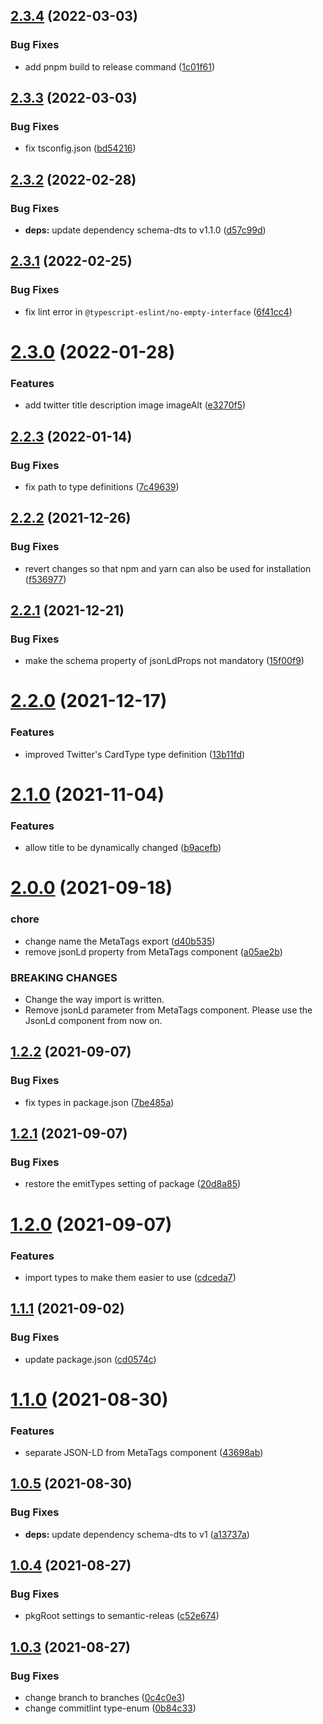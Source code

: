 ## [2.3.4](https://github.com/oekazuma/svelte-meta-tags/compare/v2.3.3...v2.3.4) (2022-03-03)

### Bug Fixes

- add pnpm build to release command ([1c01f61](https://github.com/oekazuma/svelte-meta-tags/commit/1c01f619c5cd1dee51c58f4067fd315907fb4753))

## [2.3.3](https://github.com/oekazuma/svelte-meta-tags/compare/v2.3.2...v2.3.3) (2022-03-03)

### Bug Fixes

- fix tsconfig.json ([bd54216](https://github.com/oekazuma/svelte-meta-tags/commit/bd542167bc0f377157d7337b9eb2e9b58d63a625))

## [2.3.2](https://github.com/oekazuma/svelte-meta-tags/compare/v2.3.1...v2.3.2) (2022-02-28)

### Bug Fixes

- **deps:** update dependency schema-dts to v1.1.0 ([d57c99d](https://github.com/oekazuma/svelte-meta-tags/commit/d57c99d89b5071e1e2045892ee2814a7105251ce))

## [2.3.1](https://github.com/oekazuma/svelte-meta-tags/compare/v2.3.0...v2.3.1) (2022-02-25)

### Bug Fixes

- fix lint error in `@typescript-eslint/no-empty-interface` ([6f41cc4](https://github.com/oekazuma/svelte-meta-tags/commit/6f41cc4e0d0022b1be6c778d4520bdd7b0188127))

# [2.3.0](https://github.com/oekazuma/svelte-meta-tags/compare/v2.2.3...v2.3.0) (2022-01-28)

### Features

- add twitter title description image imageAlt ([e3270f5](https://github.com/oekazuma/svelte-meta-tags/commit/e3270f54fda56483a192d34dfc9d589c7949fc5b))

## [2.2.3](https://github.com/oekazuma/svelte-meta-tags/compare/v2.2.2...v2.2.3) (2022-01-14)

### Bug Fixes

- fix path to type definitions ([7c49639](https://github.com/oekazuma/svelte-meta-tags/commit/7c49639c1f08fe6ee6ea3e036c9982b1c1979c77))

## [2.2.2](https://github.com/oekazuma/svelte-meta-tags/compare/v2.2.1...v2.2.2) (2021-12-26)

### Bug Fixes

- revert changes so that npm and yarn can also be used for installation ([f536977](https://github.com/oekazuma/svelte-meta-tags/commit/f536977550948f675f4207b80dc5aca96cc535a0))

## [2.2.1](https://github.com/oekazuma/svelte-meta-tags/compare/v2.2.0...v2.2.1) (2021-12-21)

### Bug Fixes

- make the schema property of jsonLdProps not mandatory ([15f00f9](https://github.com/oekazuma/svelte-meta-tags/commit/15f00f9940fdcb8ac9a8c8f6ed51782bd5789ebd))

# [2.2.0](https://github.com/oekazuma/svelte-meta-tags/compare/v2.1.0...v2.2.0) (2021-12-17)

### Features

- improved Twitter's CardType type definition ([13b11fd](https://github.com/oekazuma/svelte-meta-tags/commit/13b11fd2e9f6625e1cd0802e825f312f37988666))

# [2.1.0](https://github.com/oekazuma/svelte-meta-tags/compare/v2.0.0...v2.1.0) (2021-11-04)

### Features

- allow title to be dynamically changed ([b9acefb](https://github.com/oekazuma/svelte-meta-tags/commit/b9acefbea7c64b5434837ffecc17423dcf0ce2d3))

# [2.0.0](https://github.com/oekazuma/svelte-meta-tags/compare/v1.2.2...v2.0.0) (2021-09-18)

### chore

- change name the MetaTags export ([d40b535](https://github.com/oekazuma/svelte-meta-tags/commit/d40b535249be8b629ba1034358865aa08993927c))
- remove jsonLd property from MetaTags component ([a05ae2b](https://github.com/oekazuma/svelte-meta-tags/commit/a05ae2b72a8605253a50249e8f76ee76cbe1411d))

### BREAKING CHANGES

- Change the way import is written.
- Remove jsonLd parameter from MetaTags component.
  Please use the JsonLd component from now on.

## [1.2.2](https://github.com/oekazuma/svelte-meta-tags/compare/v1.2.1...v1.2.2) (2021-09-07)

### Bug Fixes

- fix types in package.json ([7be485a](https://github.com/oekazuma/svelte-meta-tags/commit/7be485a880203ce2038ea91768031fbbf66d32b5))

## [1.2.1](https://github.com/oekazuma/svelte-meta-tags/compare/v1.2.0...v1.2.1) (2021-09-07)

### Bug Fixes

- restore the emitTypes setting of package ([20d8a85](https://github.com/oekazuma/svelte-meta-tags/commit/20d8a85ab0f76a1a7c270cdf3a1062eb83c1aa59))

# [1.2.0](https://github.com/oekazuma/svelte-meta-tags/compare/v1.1.1...v1.2.0) (2021-09-07)

### Features

- import types to make them easier to use ([cdceda7](https://github.com/oekazuma/svelte-meta-tags/commit/cdceda73204d668f80cb2773b73e252e53d0d6a1))

## [1.1.1](https://github.com/oekazuma/svelte-meta-tags/compare/v1.1.0...v1.1.1) (2021-09-02)

### Bug Fixes

- update package.json ([cd0574c](https://github.com/oekazuma/svelte-meta-tags/commit/cd0574cf04050d3f8a031556ff20628aa390c671))

# [1.1.0](https://github.com/oekazuma/svelte-meta-tags/compare/v1.0.5...v1.1.0) (2021-08-30)

### Features

- separate JSON-LD from MetaTags component ([43698ab](https://github.com/oekazuma/svelte-meta-tags/commit/43698ab9b98781f3b9ff246640c1e29ab772ba75))

## [1.0.5](https://github.com/oekazuma/svelte-meta-tags/compare/v1.0.4...v1.0.5) (2021-08-30)

### Bug Fixes

- **deps:** update dependency schema-dts to v1 ([a13737a](https://github.com/oekazuma/svelte-meta-tags/commit/a13737a621d0a199b18dea55324b06ff9478fce1))

## [1.0.4](https://github.com/oekazuma/svelte-meta-tags/compare/v1.0.3...v1.0.4) (2021-08-27)

### Bug Fixes

- pkgRoot settings to semantic-releas ([c52e674](https://github.com/oekazuma/svelte-meta-tags/commit/c52e674e9240cc61eb4cbe062f483f96dbf02b1a))

## [1.0.3](https://github.com/oekazuma/svelte-meta-tags/compare/v1.0.2...v1.0.3) (2021-08-27)

### Bug Fixes

- change branch to branches ([0c4c0e3](https://github.com/oekazuma/svelte-meta-tags/commit/0c4c0e346ee63648bc771033b828a19324739d68))
- change commitlint type-enum ([0b84c33](https://github.com/oekazuma/svelte-meta-tags/commit/0b84c33e32b1e59c8a7deb3e45d6cece28069eaa))
